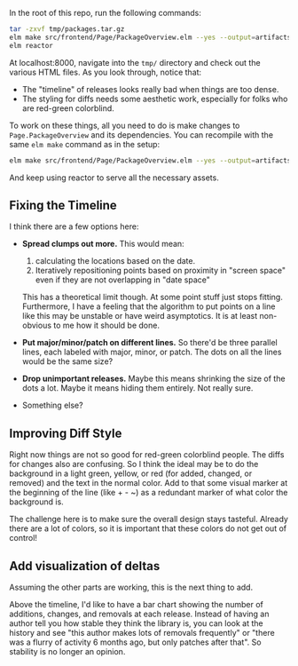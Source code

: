 In the root of this repo, run the following commands:

```bash
tar -zxvf tmp/packages.tar.gz
elm make src/frontend/Page/PackageOverview.elm --yes --output=artifacts/Page-PackageOverview.js
elm reactor
```

At localhost:8000, navigate into the `tmp/` directory and check out the various HTML files. As you look through, notice that:

  * The "timeline" of releases looks really bad when things are too dense.
  * The styling for diffs needs some aesthetic work, especially for folks who are red-green colorblind.

To work on these things, all you need to do is make changes to `Page.PackageOverview` and its dependencies. You can recompile with the same `elm make` command as in the setup:

```bash
elm make src/frontend/Page/PackageOverview.elm --yes --output=artifacts/Page-PackageOverview.js
```

And keep using reactor to serve all the necessary assets.


## Fixing the Timeline

I think there are a few options here:

  * **Spread clumps out more.** This would mean:

      1. calculating the locations based on the date.
      2. Iteratively repositioning points based on proximity in "screen space" even if they are not overlapping in "date space"

    This has a theoretical limit though. At some point stuff just stops fitting. Furthermore, I have a feeling that the algorithm to put points on a line like this may be unstable or have weird asymptotics. It is at least non-obvious to me how it should be done.

  * **Put major/minor/patch on different lines.** So there'd be three parallel lines, each labeled with major, minor, or patch. The dots on all the lines would be the same size?

  * **Drop unimportant releases.** Maybe this means shrinking the size of the dots a lot. Maybe it means hiding them entirely. Not really sure.

  * Something else?


## Improving Diff Style

Right now things are not so good for red-green colorblind people. The diffs for changes also are confusing. So I think the ideal may be to do the background in a light green, yellow, or red (for added, changed, or removed) and the text in the normal color. Add to that some visual marker at the beginning of the line (like + - ~) as a redundant marker of what color the background is.

The challenge here is to make sure the overall design stays tasteful. Already there are a lot of colors, so it is important that these colors do not get out of control!


## Add visualization of deltas

Assuming the other parts are working, this is the next thing to add.

Above the timeline, I'd like to have a bar chart showing the number of additions, changes, and removals at each release. Instead of having an author tell you how stable they think the library is, you can look at the history and see "this author makes lots of removals frequently" or "there was a flurry of activity 6 months ago, but only patches after that". So stability is no longer an opinion.

